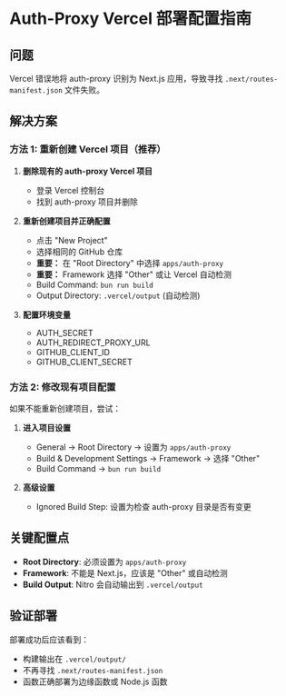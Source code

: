 # Auth-Proxy Vercel 部署配置指南

## 问题
Vercel 错误地将 auth-proxy 识别为 Next.js 应用，导致寻找 `.next/routes-manifest.json` 文件失败。

## 解决方案

### 方法 1: 重新创建 Vercel 项目（推荐）

1. **删除现有的 auth-proxy Vercel 项目**
   - 登录 Vercel 控制台
   - 找到 auth-proxy 项目并删除

2. **重新创建项目并正确配置**
   - 点击 "New Project"
   - 选择相同的 GitHub 仓库
   - **重要：** 在 "Root Directory" 中选择 `apps/auth-proxy`
   - **重要：** Framework 选择 "Other" 或让 Vercel 自动检测
   - Build Command: `bun run build`
   - Output Directory: `.vercel/output` (自动检测)

3. **配置环境变量**
   - AUTH_SECRET
   - AUTH_REDIRECT_PROXY_URL
   - GITHUB_CLIENT_ID
   - GITHUB_CLIENT_SECRET

### 方法 2: 修改现有项目配置

如果不能重新创建项目，尝试：

1. **进入项目设置**
   - General → Root Directory → 设置为 `apps/auth-proxy`
   - Build & Development Settings → Framework → 选择 "Other"
   - Build Command → `bun run build`

2. **高级设置**
   - Ignored Build Step: 设置为检查 auth-proxy 目录是否有变更

## 关键配置点

- **Root Directory**: 必须设置为 `apps/auth-proxy`
- **Framework**: 不能是 Next.js，应该是 "Other" 或自动检测
- **Build Output**: Nitro 会自动输出到 `.vercel/output`

## 验证部署

部署成功后应该看到：
- 构建输出在 `.vercel/output/`
- 不再寻找 `.next/routes-manifest.json`
- 函数正确部署为边缘函数或 Node.js 函数